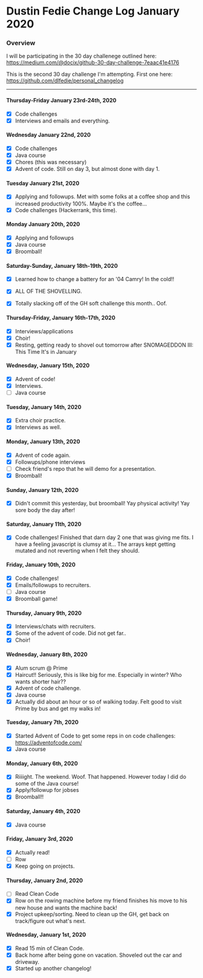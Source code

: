 # Dustin Fedie Change Log January 2020
### Overview
I will be participating in the 30 day challenege outlined here: https://medium.com/@docix/github-30-day-challenge-7eaac41e4176

This is the second 30 day challenge I'm attempting. First one here: https://github.com/dlfedie/personal_changelog

---
#### Thursday-Friday January 23rd-24th, 2020
- [x] Code challenges
- [x] Interviews and emails and everything.

#### Wednesday January 22nd, 2020
- [x] Code challenges
- [x] Java course
- [x] Chores (this was necessary)
- [x] Advent of code. Still on day 3, but almost done with day 1.

#### Tuesday January 21st, 2020
- [x] Applying and followups. Met with some folks at a coffee shop and this increased productivity 100%. Maybe it's the coffee...
- [x] Code challenges (Hackerrank, this time).

#### Monday January 20th, 2020
- [x] Applying and followups
- [x] Java course
- [x] Broomball!

#### Saturday-Sunday, January 18th-19th, 2020
- [x] Learned how to change a battery for an '04 Camry! In the cold!!
- [x] ALL OF THE SHOVELLING.
- [x] Totally slacking off of the GH soft challenge this month.. Oof. 


#### Thursday-Friday, January 16th-17th, 2020
- [x] Interviews/applications
- [x] Choir!
- [x] Resting, getting ready to shovel out tomorrow after SNOMAGEDDON III: This Time It's in January

#### Wednesday, January 15th, 2020
- [x] Advent of code!
- [x] Interviews.
- [ ] Java course

#### Tuesday, January 14th, 2020
- [x] Extra choir practice. 
- [x] Interviews as well.

#### Monday, January 13th, 2020
- [x] Advent of code again.
- [x] Followups/phone interviews
- [ ] Check friend's repo that he will demo for a presentation.
- [x] Broomball!

#### Sunday, January 12th, 2020
- [x] Didn't commit this yesterday, but broomball! Yay physical activity! Yay sore body the day after!

#### Saturday, January 11th, 2020
- [x] Code challenges! Finished that darn day 2 one that was giving me fits. I have a feeling javascript is clumsy at it... The arrays kept getting mutated and not reverting when I felt they should.

#### Friday, January 10th, 2020
- [x] Code challenges!
- [x] Emails/followups to recruiters.
- [ ] Java course
- [x] Broomball game!

#### Thursday, January 9th, 2020
- [x] Interviews/chats with recruiters.
- [x] Some of the advent of code. Did not get far..
- [x] Choir!

#### Wednesday, January 8th, 2020
- [x] Alum scrum @ Prime
- [x] Haircut!! Seriously, this is like big for me. Especially in winter? Who wants shorter hair??
- [x] Advent of code challenge.
- [x] Java course
- [x] Actually did about an hour or so of walking today. Felt good to visit Prime by bus and get my walks in!

#### Tuesday, January 7th, 2020
- [x] Started Advent of Code to get some reps in on code challenges: https://adventofcode.com/
- [x] Java course

#### Monday, January 6th, 2020
- [x] Riiiight. The weekend. Woof. That happened. However today I did do some of the Java course!
- [x] Apply/followup for jobses
- [x] Broomball!!

#### Saturday, January 4th, 2020
- [x] Java course

#### Friday, January 3rd, 2020
- [x] Actually read!
- [ ] Row
- [x] Keep going on projects.

#### Thursday, January 2nd, 2020
- [ ] Read Clean Code
- [x] Row on the rowing machine before my friend finishes his move to his new house and wants the machine back!
- [x] Project upkeep/sorting. Need to clean up the GH, get back on track/figure out what's next.

#### Wednesday, January 1st, 2020
- [x] Read 15 min of Clean Code.
- [x] Back home after being gone on vacation. Shoveled out the car and driveway.
- [x] Started up another changelog!
